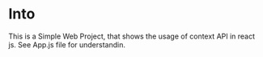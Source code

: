 # Into
This is a Simple Web Project, that shows the usage of context API in react js.
See App.js file for understandin.
